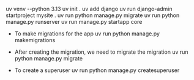 uv venv --python 3.13
uv init .
uv add django
uv run django-admin startproject mysite .
uv run python manage.py migrate
uv run python manage.py runserver
uv run manage.py startapp core

- To make migrations for the app
uv run python manage.py makemigrations
- After creating the migration, we need to migrate the migration
uv run python manage.py migrate

- To create a superuser
uv run python manage.py createsuperuser